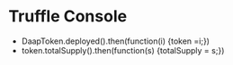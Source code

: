 

# Truffle Console
- DaapToken.deployed().then(function(i) {token =i;})
- token.totalSupply().then(function(s) {totalSupply = s;})
